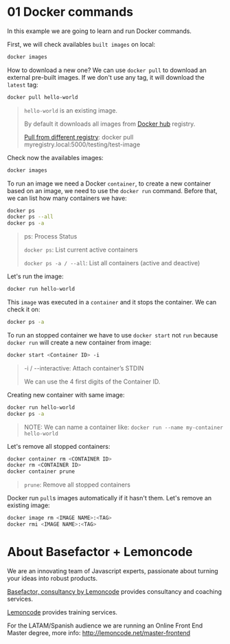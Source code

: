 # 01 Docker commands

In this example we are going to learn and run Docker commands.

First, we will check availables `built images` on local:

```bash
docker images
```

How to download a new one? We can use `docker pull` to download an external pre-built images. If we don't use any tag, it will download the `latest` tag:

```bash
docker pull hello-world
```

> `hello-world` is an existing image.
>
> By default it downloads all images from [Docker hub](https://hub.docker.com/) registry.
>
> [Pull from different registry](https://docs.docker.com/engine/reference/commandline/pull/#pull-from-a-different-registry): docker pull myregistry.local:5000/testing/test-image

Check now the availables images:

```bash
docker images
```

To run an image we need a Docker `container`, to create a new container based on an image, we need to use the `docker run` command. Before that, we can list how many containers we have:

```bash
docker ps
docker ps --all
docker ps -a
```

> ps: Process Status
>
> `docker ps`: List current active containers
>
> `docker ps -a / --all`: List all containers (active and deactive)

Let's run the image:

```bash
docker run hello-world
```

This `image` was executed in a `container` and it stops the container. We can check it on:

```bash
docker ps -a
```

To run an stopped container we have to use `docker start` not `run` because `docker run` will create a new container from image:

```bash
docker start <Container ID> -i
```

> -i / --interactive: Attach container’s STDIN
>
> We can use the 4 first digits of the Container ID.

Creating new container with same image:

```bash
docker run hello-world
docker ps -a
```

> NOTE: We can name a container like: `docker run --name my-container hello-world`

Let's remove all stopped containers:

```bash
docker container rm <CONTAINER ID>
docker rm <CONTAINER ID>
docker container prune
```

> `prune`: Remove all stopped containers

Docker run `pull`s images automatically if it hasn't them. Let's remove an existing image:

```bash
docker image rm <IMAGE NAME>:<TAG>
docker rmi <IMAGE NAME>:<TAG>
```

# About Basefactor + Lemoncode

We are an innovating team of Javascript experts, passionate about turning your ideas into robust products.

[Basefactor, consultancy by Lemoncode](http://www.basefactor.com) provides consultancy and coaching services.

[Lemoncode](http://lemoncode.net/services/en/#en-home) provides training services.

For the LATAM/Spanish audience we are running an Online Front End Master degree, more info: http://lemoncode.net/master-frontend

